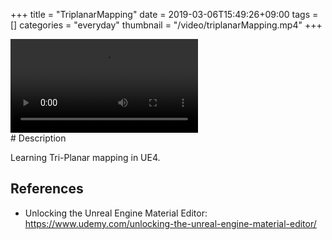+++
title = "TriplanarMapping"
date = 2019-03-06T15:49:26+09:00
tags = []
categories = "everyday"
thumbnail = "/video/triplanarMapping.mp4"
+++

<div class="image">
<video autoplay loop id="vid" src="/video/triplanarMapping.mp4" type="video/mp4" style="max-width: 480px;">
</div>

<div class="description">
# Description

Learning Tri-Planar mapping in UE4.

## References
- Unlocking the Unreal Engine Material Editor: https://www.udemy.com/unlocking-the-unreal-engine-material-editor/